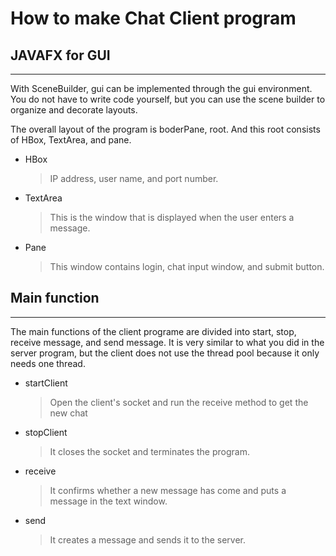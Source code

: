 # How to make Chat Client program

## JAVAFX for GUI
---

  
With SceneBuilder, gui can be implemented through the gui environment. You do not have to write code yourself, but you can use the scene builder to organize and decorate layouts.

  The overall layout of the program is boderPane, root. And this root consists of HBox, TextArea, and pane.

  - HBox
    >IP address, user name, and port number.
  - TextArea
    >   This is the window that is displayed when the user enters a message.
  - Pane
    > This window contains login, chat input window, and submit button.
    

  
## Main function
---

The main functions of the client programe are divided into start, stop, receive message, and send message. It is very similar to what you did in the server program, but the client does not use the thread pool because it only needs one thread.

- startClient
  > Open the client's socket and run the receive method to get the new chat
- stopClient
  > It closes the socket and terminates the program.
- receive
  >  It confirms whether a new message has come and puts a message in the text window. 
- send
  > It creates a message and sends it to the server.